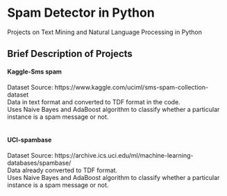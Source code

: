 <h1>Spam Detector in Python</h1>

Projects on Text Mining and Natural Language Processing in Python 

<h2>Brief Description of Projects</h2>

<h4>Kaggle-Sms spam</h4>
Dataset Source: https://www.kaggle.com/uciml/sms-spam-collection-dataset<br>
Data in text format and converted to TDF format in the code.<br>
Uses Naive Bayes and AdaBoost algorithm to classify whether a particular instance is a spam message or not.<br>
<br>
<h4>UCI-spambase</h4>
Dataset Source: https://archive.ics.uci.edu/ml/machine-learning-databases/spambase/<br>
Data already converted to TDF format.<br>
Uses Naive Bayes and AdaBoost algorithm to classify whether a particular instance is a spam message or not.<br>
<br>


